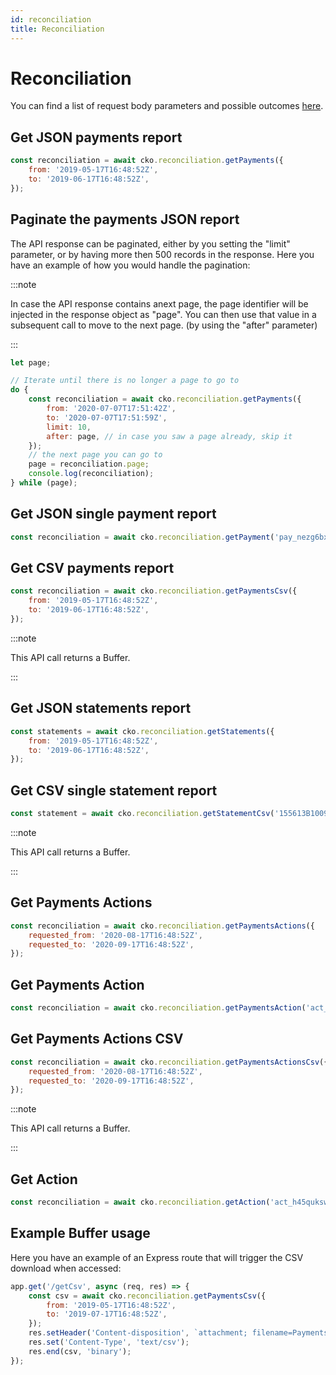 ```yaml
---
id: reconciliation
title: Reconciliation
---
```


# Reconciliation

You can find a list of request body parameters and possible outcomes [here](https://api-reference.checkout.com/#tag/Reconciliation).


## Get JSON payments report

```js
const reconciliation = await cko.reconciliation.getPayments({
    from: '2019-05-17T16:48:52Z',
    to: '2019-06-17T16:48:52Z',
});
```

## Paginate the payments JSON report

The API response can be paginated, either by you setting the "limit" parameter, or by having more then 500 records in the response.
Here you have an example of how you would handle the pagination:

:::note

In case the API response contains a<Highlight color="#a45200">next page</Highlight>, the page identifier will be injected in the response object as <Highlight color="#5A522C">"page"</Highlight>.
You can then use that value in a subsequent call to move to the next page. (by using the "after" parameter)

:::

```js
let page;

// Iterate until there is no longer a page to go to
do {
    const reconciliation = await cko.reconciliation.getPayments({
        from: '2020-07-07T17:51:42Z',
        to: '2020-07-07T17:51:59Z',
        limit: 10,
        after: page, // in case you saw a page already, skip it
    });
    // the next page you can go to
    page = reconciliation.page;
    console.log(reconciliation);
} while (page);
```

## Get JSON single payment report

```js
const reconciliation = await cko.reconciliation.getPayment('pay_nezg6bx2k22utmk4xm5s2ughxi');
```

## Get CSV payments report

```js
const reconciliation = await cko.reconciliation.getPaymentsCsv({
    from: '2019-05-17T16:48:52Z',
    to: '2019-06-17T16:48:52Z',
});
```

:::note

This API call returns a Buffer.

:::

## Get JSON statements report

```js
const statements = await cko.reconciliation.getStatements({
    from: '2019-05-17T16:48:52Z',
    to: '2019-06-17T16:48:52Z',
});
```

## Get CSV single statement report

```js
const statement = await cko.reconciliation.getStatementCsv('155613B100981');
```

:::note

This API call returns a Buffer.

:::

## Get Payments Actions

```js
const reconciliation = await cko.reconciliation.getPaymentsActions({
    requested_from: '2020-08-17T16:48:52Z',
    requested_to: '2020-09-17T16:48:52Z',
});
```

## Get Payments Action

```js
const reconciliation = await cko.reconciliation.getPaymentsAction('act_guvhr46cw2kurd6lknczrsh7ma');
```

## Get Payments Actions CSV

```js
const reconciliation = await cko.reconciliation.getPaymentsActionsCsv({
    requested_from: '2020-08-17T16:48:52Z',
    requested_to: '2020-09-17T16:48:52Z',
});
```

:::note

This API call returns a Buffer.

:::

## Get Action

```js
const reconciliation = await cko.reconciliation.getAction('act_h45qukswryqejptltkcylnwgwe');
```

## Example Buffer usage

Here you have an example of an Express route that will trigger the CSV download when accessed:

```js
app.get('/getCsv', async (req, res) => {
    const csv = await cko.reconciliation.getPaymentsCsv({
        from: '2019-05-17T16:48:52Z',
        to: '2019-07-17T16:48:52Z',
    });
    res.setHeader('Content-disposition', `attachment; filename=Payments.csv`);
    res.set('Content-Type', 'text/csv');
    res.end(csv, 'binary');
});
```
